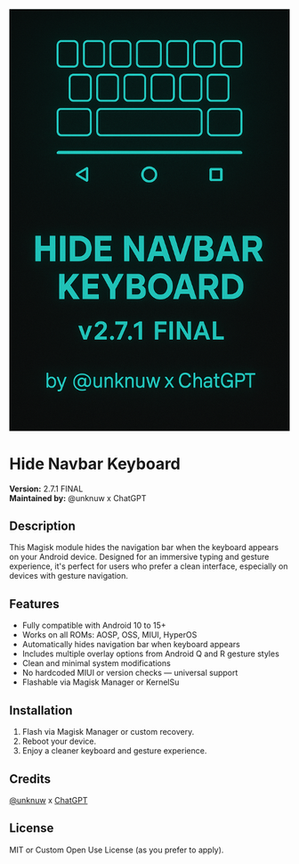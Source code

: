 <img src="https://github.com/UNKNUW/Hide-Navbar-Keyboard/raw/main/banner-2.7.1.png" alt="Hide Navbar Keyboard Banner"/>

# Hide Navbar Keyboard

**Version:** 2.7.1 FINAL  
**Maintained by:** @unknuw x ChatGPT

## Description
This Magisk module hides the navigation bar when the keyboard appears on your Android device. Designed for an immersive typing and gesture experience, it's perfect for users who prefer a clean interface, especially on devices with gesture navigation.

## Features
- Fully compatible with Android 10 to 15+
- Works on all ROMs: AOSP, OSS, MIUI, HyperOS
- Automatically hides navigation bar when keyboard appears
- Includes multiple overlay options from Android Q and R gesture styles
- Clean and minimal system modifications
- No hardcoded MIUI or version checks — universal support
- Flashable via Magisk Manager or KernelSu

## Installation
1. Flash via Magisk Manager or custom recovery.
2. Reboot your device.
3. Enjoy a cleaner keyboard and gesture experience.

## Credits
[@unknuw](https://t.me/unknuw) x [ChatGPT](https://chat.openai.com/)

## License
MIT or Custom Open Use License (as you prefer to apply).
